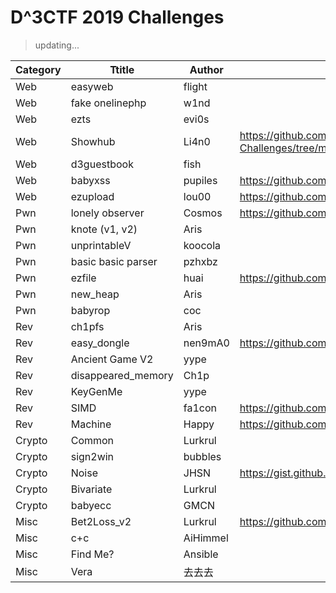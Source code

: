 # D^3CTF 2019 Challenges

> updating...

| Category |       Ttitle       |  Author  | URL |
|----------|--------------------|----------|-----|
| Web      | easyweb            | flight   |  |
| Web      | fake onelinephp    | w1nd     |  |
| Web      | ezts               | evi0s    |  |
| Web      | Showhub            | Li4n0    | https://github.com/Li4n0/My-CTF-Challenges/tree/master/D%5E3CTF2019_Showhub |
| Web      | d3guestbook        | fish     |  |
| Web      | babyxss            | pupiles  | https://github.com/frankli0324/d3ctf2019-babyxss |
| Web      | ezupload           | lou00    | https://github.com/Lou00/d3ctf_2019_ezupload  |
| Pwn      | lonely observer    | Cosmos   | https://github.com/SHCosmos/D3CTF-lonely_observer
| Pwn      | knote (v1, v2)     | Aris     |  |
| Pwn      | unprintableV       | koocola  |  |
| Pwn      | basic basic parser | pzhxbz   |  |
| Pwn      | ezfile             | huai     | https://github.com/hu4i/D3CTF_2019_ezfile |
| Pwn      | new_heap           | Aris     |  |
| Pwn      | babyrop            | coc      |  |
| Rev      | ch1pfs             | Aris     |  |
| Rev      | easy_dongle        | nen9mA0  | https://github.com/nen9mA0/d3ctf2019_easy_dongle |
| Rev      | Ancient Game V2    | yype     |  |
| Rev      | disappeared_memory | Ch1p     |  |
| Rev      | KeyGenMe           | yype     |  |
| Rev      | SIMD               | fa1con   | https://github.com/fa1conn/D3CTF-2019-Rev-SIMD-Source-Code |
| Rev      | Machine            | Happy    | https://github.com/pcy190/D3CTF-2019-Machine |
| Crypto   | Common             | Lurkrul  |  |
| Crypto   | sign2win           | bubbles  |  |
| Crypto   | Noise              | JHSN     | https://gist.github.com/Chrstm/f225a5e67f12d20caba117224d1b4241 |
| Crypto   | Bivariate          | Lurkrul  |  |
| Crypto   | babyecc            | GMCN     |  |
| Misc     | Bet2Loss_v2        | Lurkrul  | https://github.com/crumbledwall/bet2loss_v2 |
| Misc     | c+c                | AiHimmel |  |
| Misc     | Find Me?           | Ansible  |  |
| Misc     | Vera               | 去去去    |  |
